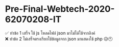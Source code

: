 # Pre-Final-Webtech-2020-62070208-IT
✅ ทำข้อ 1 เสร็จ ใช้ js โหลดไฟล์ json มาไม่ได้ใช้จากลิงค์<br>
❌ ทำข้อ 2 ไม่เสร็จตรงเรียกใช้ข้อมูลจาก json มาแสดงใช้ php &#128549;&#128345;
